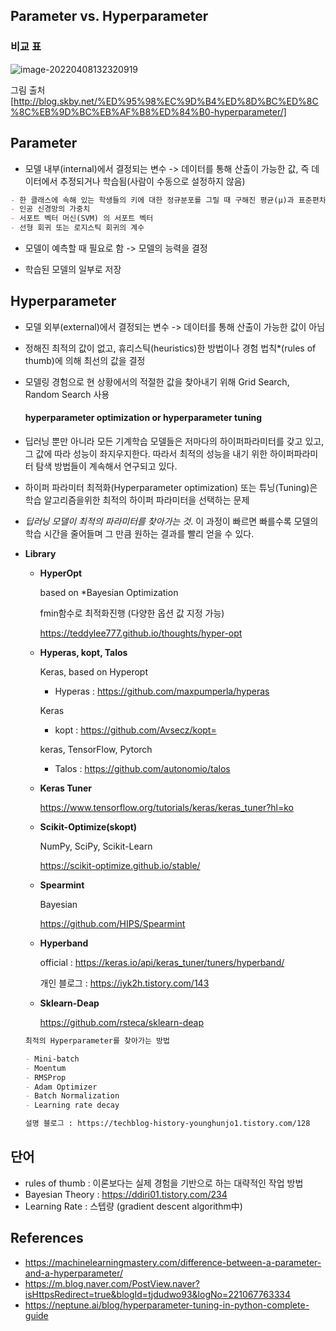 ## Parameter vs. Hyperparameter

### 비교 표

![image-20220408132320919](C:\Users\INNO-2\AppData\Roaming\Typora\typora-user-images\image-20220408132320919.png)

그림 출처 [http://blog.skby.net/%ED%95%98%EC%9D%B4%ED%8D%BC%ED%8C%8C%EB%9D%BC%EB%AF%B8%ED%84%B0-hyperparameter/]



## **Parameter**

- 모델 내부(internal)에서 결정되는 변수 -> 데이터를 통해 산출이 가능한 값, 즉 데이터에서 추정되거나 학습됨(사람이 수동으로 설정하지 않음)

```markdown
- 한 클래스에 속해 있는 학생들의 키에 대한 정규분포를 그릴 때 구해진 평균(μ)과 표준편차(σ) 값이 파라미터(parameter)
- 인공 신경망의 가중치
- 서포트 벡터 머신(SVM) 의 서포트 벡터
- 선형 회귀 또는 로지스틱 회귀의 계수

```

* 모델이 예측할 때 필요로 함 -> 모델의 능력을 결정  

* 학습된 모델의 일부로 저장  



## Hyperparameter

* 모델 외부(external)에서 결정되는 변수 -> 데이터를 통해 산출이 가능한 값이 아님

* 정해진 최적의 값이 없고, 휴리스틱(heuristics)한 방법이나 경험 법칙*(rules of thumb)에 의해 최선의 값을 결정

* 모델링 경험으로 현 상황에서의 적절한 값을 찾아내기 위해 Grid Search, Random Search 사용

  #### hyperparameter optimization or hyperparameter tuning

* 딥러닝 뿐만 아니라 모든 기계학습 모델들은 저마다의 하이퍼파라미터를 갖고 있고, 그 값에 따라 성능이 좌지우지한다. 따라서 최적의 성능을 내기 위한 하이퍼파라미터 탐색 방법들이 계속해서 연구되고 있다.

* 하이퍼 파라미터 최적화(Hyperparameter optimization) 또는 튜닝(Tuning)은 학습 알고리즘을위한 최적의 하이퍼 파라미터을 선택하는 문제

* *딥러닝 모델이 최적의 파라미터를 찾아가는 것*. 이 과정이 빠르면 빠를수록 모델의 학습 시간을 줄어들며 그 만큼 원하는 결과를 빨리 얻을 수 있다.

* **Library**

  * **HyperOpt** 

    based on *Bayesian Optimization

    fmin함수로 최적화진행 (다양한 옵션 값 지정 가능)

    https://teddylee777.github.io/thoughts/hyper-opt

  * **Hyperas, kopt, Talos**

    Keras, based on Hyperopt

    * Hyperas : https://github.com/maxpumperla/hyperas

    Keras

    * kopt : https://github.com/Avsecz/kopt=

    keras, TensorFlow, Pytorch

    * Talos : https://github.com/autonomio/talos

  * **Keras Tuner**

    https://www.tensorflow.org/tutorials/keras/keras_tuner?hl=ko

  * **Scikit-Optimize(skopt)**

    NumPy, SciPy, Scikit-Learn

    https://scikit-optimize.github.io/stable/

  * **Spearmint**

    Bayesian

    https://github.com/HIPS/Spearmint

  * **Hyperband**

    official : https://keras.io/api/keras_tuner/tuners/hyperband/

    개인 블로그 : https://iyk2h.tistory.com/143

  * **Sklearn-Deap**

    https://github.com/rsteca/sklearn-deap

  ```markdown
  최적의 Hyperparameter를 찾아가는 방법
  
  - Mini-batch
  - Moentum
  - RMSProp
  - Adam Optimizer
  - Batch Normalization
  - Learning rate decay
  
  설명 블로그 : https://techblog-history-younghunjo1.tistory.com/128 
  ```

  

  

## 단어

* rules of thumb : 이론보다는 실제 경험을 기반으로 하는 대략적인 작업 방법
* Bayesian Theory : https://ddiri01.tistory.com/234
* Learning Rate : 스텝량 (gradient descent algorithm中)



## References

* https://machinelearningmastery.com/difference-between-a-parameter-and-a-hyperparameter/
* https://m.blog.naver.com/PostView.naver?isHttpsRedirect=true&blogId=tjdudwo93&logNo=221067763334
* https://neptune.ai/blog/hyperparameter-tuning-in-python-complete-guide
